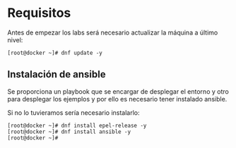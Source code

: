 # Requisitos

Antes de empezar los labs será necesario actualizar la máquina a último nivel:

```console
[root@docker ~]# dnf update -y
```

## Instalación de ansible

Se proporciona un playbook que se encargar de desplegar el entorno y otro para desplegar los ejemplos y por ello es necesario tener instalado ansible.

Si no lo tuvieramos sería necesario instalarlo:

```console
[root@docker ~]# dnf install epel-release -y
[root@docker ~]# dnf install ansible -y
[root@docker ~]#
```